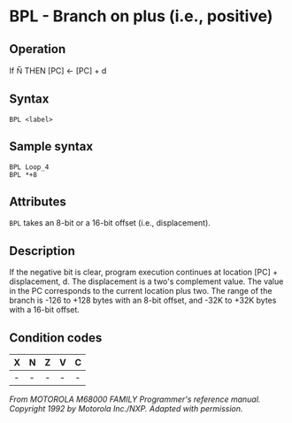 # BPL - Branch on plus (i.e., positive)

## Operation
If N̅ THEN [PC] ← [PC] + d

## Syntax
```assembly
BPL <label>
```

## Sample syntax
```assembly
BPL Loop_4
BPL *+8
```

## Attributes
`BPL` takes an 8-bit or a 16-bit offset (i.e., displacement).

## Description
If the negative bit is clear, program execution continues at location [PC] + displacement, d. The displacement is a two's complement value. The value in the PC corresponds to the current location plus two. The range of the branch is -126 to +128 bytes with an 8-bit offset, and -32K to +32K bytes with a 16-bit offset.

## Condition codes
|X|N|Z|V|C|
|--|--|--|--|--|
|-|-|-|-|-|

*From MOTOROLA M68000 FAMILY Programmer's reference manual. Copyright 1992 by Motorola Inc./NXP. Adapted with permission.*